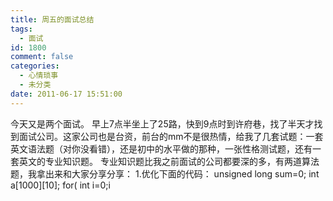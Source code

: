 ```yaml
---
title: 周五的面试总结
tags:
  - 面试
id: 1800
comment: false
categories:
  - 心情琐事
  - 未分类
date: 2011-06-17 15:51:00
---
```


今天又是两个面试。
早上7点半坐上了25路，快到9点时到许府巷，找了半天才找到面试公司。这家公司也是台资，前台的mm不是很热情，给我了几套试题：一套英文语法题（对你没看错），还是初中的水平做的那种，一张性格测试题，还有一套英文的专业知识题。
专业知识题比我之前面试的公司都要深的多，有两道算法题，我拿出来和大家分享分享：
1.优化下面的代码：
unsigned long sum=0;
int a[1000][10];
for( int i=0;i